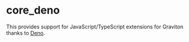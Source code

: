 # core_deno

This provides support for JavaScript/TypeScript extensions for Graviton thanks to [Deno](https://deno.land/).